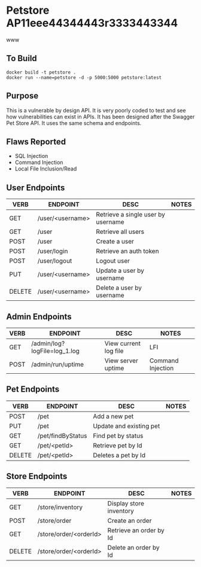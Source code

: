 # Petstore AP11eee44344443r3333443344
www
## To Build
```
docker build -t petstore .
docker run --name=petstore -d -p 5000:5000 petstore:latest
```

## Purpose
This is a vulnerable by design API.  It is very poorly coded to test and see how vulnerabilities can exist in APIs.  It has been designed after the Swagger Pet Store API.  It uses the same schema and endpoints. 

## Flaws Reported
 - SQL Injection
 - Command Injection
 - Local File Inclusion/Read

## User Endpoints
|VERB|ENDPOINT|DESC|NOTES|
|----|---|---|---|
|GET |/user/\<username>   |Retrieve a single user  by username|   |
|GET |/user   |Retrieve all users   |   |
|POST|/user   |Create a user|   |
|POST|/user/login   |Retrieve an auth token|   |
|POST|/user/logout   |Logout user|   |
|PUT|/user/\<username>   |Update a user by username|   |
|DELETE|/user/\<username>   |Delete a user by username|   |


## Admin Endpoints
|VERB|ENDPOINT|DESC|NOTES|
|----|---|---|---|
|GET|/admin/log?logFile=log_1.log|View current log file|LFI|
|POST|/admin/run/uptime|View server uptime|Command Injection|



## Pet Endpoints
|VERB|ENDPOINT|DESC|NOTES|
|----|---|---|---|
|POST|/pet|Add a new pet||
|PUT|/pet|Update and existing pet||
|GET|/pet/findByStatus|Find pet by status||
|GET|/pet/\<petId>|Retrieve pet by Id||
|DELETE|/pet/\<petId>|Deletes a pet by Id||

## Store Endpoints
|VERB|ENDPOINT|DESC|NOTES|
|----|---|---|---|
|GET|/store/inventory|Display store inventory||
|POST|/store/order|Create an order||
|GET|/store/order/\<orderId>|Retrieve an order by Id||
|DELETE|/store/order/\<orderId>|Delete an order by Id||
